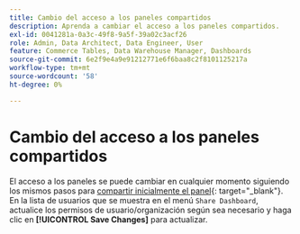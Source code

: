 ```yaml
---
title: Cambio del acceso a los paneles compartidos
description: Aprenda a cambiar el acceso a los paneles compartidos.
exl-id: 0041281a-0a3c-49f8-9a5f-39a02c3acf26
role: Admin, Data Architect, Data Engineer, User
feature: Commerce Tables, Data Warehouse Manager, Dashboards
source-git-commit: 6e2f9e4a9e91212771e6f6baa8c2f8101125217a
workflow-type: tm+mt
source-wordcount: '58'
ht-degree: 0%

---
```


# Cambio del acceso a los paneles compartidos

El acceso a los paneles se puede cambiar en cualquier momento siguiendo los mismos pasos para [compartir inicialmente el panel](../../data-user/dashboards/share-dashboard-with-users.md){: target=&quot;_blank&quot;}. En la lista de usuarios que se muestra en el menú `Share Dashboard`, actualice los permisos de usuario/organización según sea necesario y haga clic en **[!UICONTROL Save Changes]** para actualizar.
